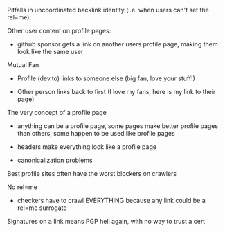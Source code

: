 Pitfalls in uncoordinated backlink identity (i.e. when users can't set the rel=me): 

Other user content on profile pages:

- github sponsor gets a link on another users profile page, making them look like the same user


Mutual Fan

- Profile (dev.to) links to someone else (big fan, love your stuff!)

- Other person links back to first (I love my fans, here is my link to their page)


The very concept of a profile page
- anything can be a profile page, some pages make better profile pages than others, some happen to be used like profile pages
- headers make everything look like a profile page

- canonicalization problems


Best profile sites often have the worst blockers on crawlers


No rel=me
- checkers have to crawl EVERYTHING because any link could be a rel=me surrogate

Signatures on a link means PGP hell again, with no way to trust a cert
